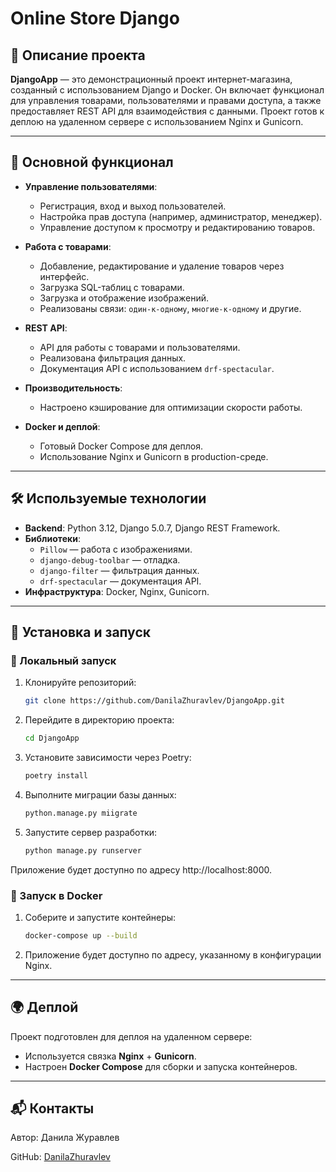 # Online Store Django

## 📖 Описание проекта

**DjangoApp** — это демонстрационный проект интернет-магазина, созданный с использованием Django и Docker. Он включает функционал для управления товарами, пользователями и правами доступа, а также предоставляет REST API для взаимодействия с данными. Проект готов к деплою на удаленном сервере с использованием Nginx и Gunicorn.

---

## 🚀 Основной функционал

- **Управление пользователями**:
  - Регистрация, вход и выход пользователей.
  - Настройка прав доступа (например, администратор, менеджер).
  - Управление доступом к просмотру и редактированию товаров.

- **Работа с товарами**:
  - Добавление, редактирование и удаление товаров через интерфейс.
  - Загрузка SQL-таблиц с товарами.
  - Загрузка и отображение изображений.
  - Реализованы связи: `один-к-одному`, `многие-к-одному` и другие.

- **REST API**:
  - API для работы с товарами и пользователями.
  - Реализована фильтрация данных.
  - Документация API с использованием `drf-spectacular`.

- **Производительность**:
  - Настроено кэширование для оптимизации скорости работы.

- **Docker и деплой**:
  - Готовый Docker Compose для деплоя.
  - Использование Nginx и Gunicorn в production-среде.

---

## 🛠 Используемые технологии

- **Backend**: Python 3.12, Django 5.0.7, Django REST Framework.
- **Библиотеки**:
  - `Pillow` — работа с изображениями.
  - `django-debug-toolbar` — отладка.
  - `django-filter` — фильтрация данных.
  - `drf-spectacular` — документация API.
- **Инфраструктура**: Docker, Nginx, Gunicorn.

---

## 🧩 Установка и запуск

### 📍 Локальный запуск

1. Клонируйте репозиторий:
   ```bash
   git clone https://github.com/DanilaZhuravlev/DjangoApp.git
2. Перейдите в директорию проекта:
   ```bash
   cd DjangoApp
3. Установите зависимости через Poetry:
   ```bash
   poetry install
4. Выполните миграции базы данных:
   ```bash
   python.manage.py miigrate
5. Запустите сервер разработки:
   ```bash
   python manage.py runserver

Приложение будет доступно по адресу http://localhost:8000.

### 📍 Запуск в Docker

1. Соберите и запустите контейнеры:
   ```bash
   docker-compose up --build
2. Приложение будет доступно по адресу, указанному в конфигурации Nginx.

---

## 🌍 Деплой
Проект подготовлен для деплоя на удаленном сервере:
  - Используется связка **Nginx** + **Gunicorn**.
  - Настроен **Docker Compose** для сборки и запуска контейнеров.

---

## 📬 Контакты
Автор: Данила Журавлев

GitHub: [DanilaZhuravlev](https://github.com/DanilaZhuravlev)
